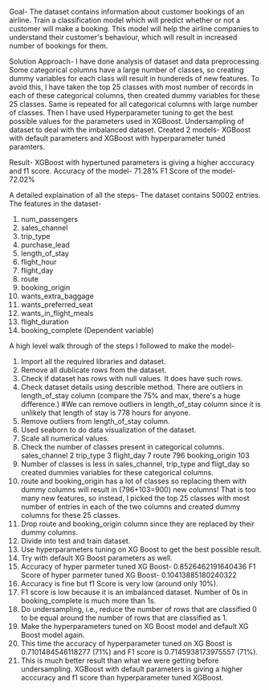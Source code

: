 Goal- The dataset contains information about customer bookings of an airline. Train a classification model which will predict whether or not a customer will make a booking. This model will help the airline companies to understand their customer's behaviour, which will result in increased number of bookings for them.

Solution Approach- I have done analysis of dataset and data preprocessing. Some categorical columns have a large number of classes, so creating dummy variables for each class will result in hundereds of new features. To avoid this, I have taken the top 25 classes with most number of records in each of these categorical columns, then created dummy variables for these 25 classes. Same is repeated for all categorical columns with large number of classes.
Then I have used Hyperparameter tuning to get the best possible values for the parameters used in XGBoost.
Undersampling of dataset to deal with the imbalanced dataset.
Created 2 models- XGBoost with default parameters and XGBoost with hyperparameter tuned paramters.

Result- XGBoost with hypertuned parameters is giving a higher acccuracy and f1 score.
Accuracy of the model- 71.28% 
F1 Score of the model- 72.02%

A detailed explaination of all the steps-
The dataset contains 50002 entries.
The features in the dataset-
1. num_passengers
2. sales_channel
3. trip_type
4. purchase_lead
5. length_of_stay
6. flight_hour
7. flight_day
8. route
9. booking_origin
10. wants_extra_baggage
11. wants_preferred_seat
12. wants_in_flight_meals
13. flight_duration
14. booking_complete (Dependent variable)

A high level walk through of the steps I followed to make the model-
1. Import all the required libraries and dataset.
2. Remove all dublicate rows from the dataset.
3. Check if dataset has rows with null values. It does have such rows.
4. Check dataset details using describle method. There are outliers in length_of_stay column (compare the 75% and max, there's a huge difference.)
#We can remove outliers in length_of_stay column since it is unlikely that length of stay is 778 hours for anyone.
5. Remove outliers from length_of_stay column.
6. Used seaborn to do data visualization of the dataset.
7. Scale all numerical values.
8. Check the number of classes present in categorical columns.
   sales_channel     2
   trip_type     3
   flight_day     7
   route     796
   booking_origin     103
9. Number of classes is less in sales_channel, trip_type and fligt_day so created dummies variables for these categorical columns.
10. route and booking_origin has a lot of classes so replacing them with dummy columns will result in (796+103=900) new columns! That is too many new features, so instead, I picked the top 25 classes with most number of entries in each of the two columns and created dummy columns for these 25 classes.
11. Drop route and booking_origin column since they are replaced by their dummy columns.
12. Divide into test and train dataset.
13. Use hyperparameters tuning on XG Boost to get the best possible result.
14. Try with default XG Boost parameters as well.
15. Accuracy of hyper parmeter tuned XG Boost- 0.8526462191640436
    F1 Score of hyper parmeter tuned XG Boost- 0.10413885180240322
16. Accuracy is fine but f1 Score is very low (around only 10%).
17. F1 score is low because it is an imbalanced dataset. Number of 0s in booking_complete is much more than 1s. 
18. Do undersampling, i.e., reduce the number of rows that are classified 0 to be equal around the number of rows that are classified as 1.
19. Make the hyperparameters tuned on XG Boost model and default XG Boost model again.
20. This time the accuracy of hyperparameter tuned on XG Boost is 0.7101484546118277 (71%) and F1 score is 0.7145938173975557 (71%).
21. This is much better result than what we were getting before undersampling. XGBoost with default parameters is giving a higher acccuracy and f1 score than hyperparameter tuned XGBoost.
